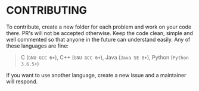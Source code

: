 # CONTRIBUTING
To contribute, create a new folder for each problem and work on your code there. PR's will not be accepted otherwise.
Keep the code clean, simple and well commented so that anyone in the future can understand easily. Any of these languages are
fine:
> C (`GNU GCC 6+`), C++ (`GNU GCC 6+`), Java (`Java SE 8+`), Python (`Python 3.6.5+`)

If you want to use another language, create a new issue and a maintainer will respond. 
